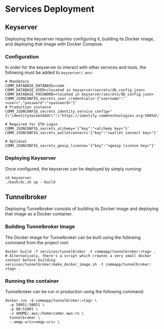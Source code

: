 # Services Deployment

## Keyserver

Deploying the keyserver requires configuring it, building its Docker image, and deploying that image with Docker Compose.

### Configuration

In order for the keyserver to interact with other services and tools, the following must be added to `keyserver/.env`:

```
# Mandatory
COMM_DATABASE_DATABASE=comm
COMM_DATABASE_USER=<located in keyserver/secrets/db_config.json>
COMM_DATABASE_PASSWORD=<located in keyserver/secrets/db_config.json>
COMM_JSONCONFIG_secrets_user_credentials='{"username":"<user>","password":"<password>"}'
# Production instance
COMM_JSONCONFIG_secrets_identity_service_config="{\"identitySocketAddr\":\"https://identity.commtechnologies.org:50054\"}"

# Required for ETH Login
COMM_JSONCONFIG_secrets_alchemy='{"key":"<alchemy key>"}'
COMM_JSONCONFIG_secrets_walletconnect='{"key":"<wallet connect key>"}'

# Optional
COMM_JSONCONFIG_secrets_geoip_license='{"key":"<geoip license key>"}'
```

### Deploying Keyserver

Once configured, the keyserver can be deployed by simply running:

```
cd keyserver
./bash/dc.sh up --build
```

## Tunnelbroker

Deploying Tunnelbroker consists of building its Docker image and deploying that image as a Docker container.

### Building Tunnelbroker Image

The Docker image for Tunnelbroker can be built using the following command from the project root:

```
docker build -f services/tunnelbroker -t commapp/tunnelbroker:<tag> .
# Alternatively, there's a script which creates a very small docker context before building
services/tunnelbroker/make_docker_image.sh -t commapp/tunnelbroker:<tag> .
```

### Running the container

Tunnelbroker can be run in production using the following command:

```
docker run -d commapp/tunnelbroker:<tag> \
  -p 50051:50051 \
  -p 80:51001 \
  -v $HOME/.aws:/home/comm/.aws:ro \
  tunnelbroker \
  --amqp-uri=<amqp-uri> \
```
